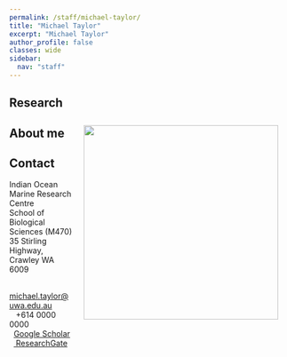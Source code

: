 ```yaml
---
permalink: /staff/michael-taylor/
title: "Michael Taylor"
excerpt: "Michael Taylor"
author_profile: false
classes: wide
sidebar:
  nav: "staff"
---
```

## Research
<img class="philprofile" src='/images/Brooke_WS.jpg' align='right' width="350" hspace="20" vspace="10">

## About me

## Contact
<p class="address"><i class="far fa-building"></i> Indian Ocean Marine Research Centre <br>
School of Biological Sciences (M470)<br>
35 Stirling Highway, Crawley WA 6009</p>

<p class="phoneemail"><i class="far fa-envelope-open"></i>&nbsp;&nbsp;<a href="mailto:michael.taylor@uwa.edu.au"> michael.taylor@uwa.edu.au</a><br>
<i class="fas fa-phone"></i>&nbsp;&nbsp; +614 0000 0000<br>
<i class="fas fa-graduation-cap"></i>&nbsp;&nbsp;<a href="NA">Google Scholar</a><br>
<i class="fab fa-researchgate"></i>&nbsp;&nbsp;<a href="NA"> ResearchGate</a><br>
